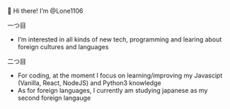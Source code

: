👋 Hi there! I’m @Lone1106

一つ目
- I’m interested in all kinds of new tech, programming and learing about foreign cultures and languages 

二つ目
- For coding, at the moment I focus on learning/improving my Javascipt (Vanilla, React, NodeJS) and Python3 knowledge
- As for foreign languages, I currently am studying japanese as my second foreign langauge


<!---
Lone1106/Lone1106 is a ✨ special ✨ repository because its `README.md` (this file) appears on your GitHub profile.
You can click the Preview link to take a look at your changes.
--->
